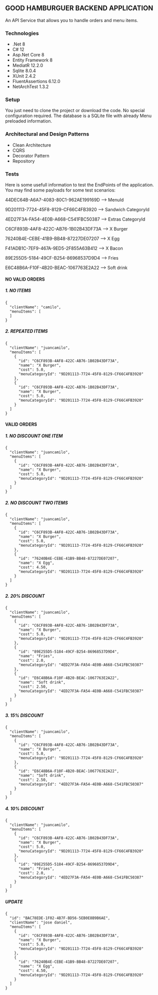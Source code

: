 ## GOOD HAMBURGUER BACKEND APPLICATION

  An API Service that allows you to handle orders and menu items.

 ### Technologies
  - .Net 8
  - C# 12
  - Asp.Net Core 8
  - Entity Framework 8
  - MediatR 12.2.0
  - Sqlite 8.0.4
  - XUnit 2.4.2
  - FluentAssertions 6.12.0
  - NetArchTest 1.3.2 

### Setup

  You just need to clone the project or download the code. No special configuration required.
  The database is a SQLite file with already Menu preloaded information. 

### Architectural and Design Patterns

  - Clean Architecture
  - CQRS
  - Decorator Pattern
  - Repository

### Tests

  Here is some usefull information to test the EndPoints of the application. You may find 
  some payloads for some test scenarios:

44DEC64B-A6A7-4083-80C1-962AE199169D --> MenuId

9D201113-7724-45F8-8129-CF66C4FB3920 --> Sandwich CategoryId

4ED27F3A-FA54-4E0B-A668-C541FBC50387 --> Extras CategoryId

C6CF893B-4AF8-422C-AB76-1B02B43DF73A --> X Burger

76240B4E-CEBE-41B9-BB48-87227DE07207 --> X Egg

F41ADB1C-7EF9-467A-9ED5-2F855A63B412 --> X Bacon

89E255D5-5184-49CF-B254-86968537D9D4 --> Fries

E6C48B6A-F10F-4B20-BEAC-1067763E2A22 --> Soft drink

#### NO VALID ORDERS

##### 1. NO ITEMS

	{
	  "clientName": "camilo",
	  "menuItems": [
	  ]
	}
	
##### 2. REPEATED ITEMS

	{
	  "clientName": "juancamilo",
	  "menuItems": [
		{
		  "id": "C6CF893B-4AF8-422C-AB76-1B02B43DF73A",
		  "name": "X Burger",
		  "cost": 5.0,
		  "menuCategoryId": "9D201113-7724-45F8-8129-CF66C4FB3920"
		},
		{
		  "id": "C6CF893B-4AF8-422C-AB76-1B02B43DF73A",
		  "name": "X Burger",
		  "cost": 5.0,
		  "menuCategoryId": "9D201113-7724-45F8-8129-CF66C4FB3920"
		}
	  ]
	}
	
#### VALID ORDERS

##### 1. NO DISCOUNT ONE ITEM

	{
	  "clientName": "juancamilo",
	  "menuItems": [
	    {
	      "id": "C6CF893B-4AF8-422C-AB76-1B02B43DF73A",
		  "name": "X Burger",
		  "cost": 5.0,
		  "menuCategoryId": "9D201113-7724-45F8-8129-CF66C4FB3920"
	    }
	  ]
	} 
##### 2. NO DISCOUNT TWO ITEMS
	{
	  "clientName": "juancamilo",
	  "menuItems": [
	    {
	      "id": "C6CF893B-4AF8-422C-AB76-1B02B43DF73A",
		  "name": "X Burger",
		  "cost": 5.0,
		  "menuCategoryId": "9D201113-7724-45F8-8129-CF66C4FB3920"
	    },
	    {
	      "id": "76240B4E-CEBE-41B9-BB48-87227DE07207",
		  "name": "X Egg",
		  "cost": 4.50,
		  "menuCategoryId": "9D201113-7724-45F8-8129-CF66C4FB3920"
	    }
	  ]
	}

##### 2. 20% DISCOUNT

	{
	  "clientName": "juancamilo",
	  "menuItems": [
	    {
	      "id": "C6CF893B-4AF8-422C-AB76-1B02B43DF73A",
		  "name": "X Burger",
		  "cost": 5.0,
		  "menuCategoryId": "9D201113-7724-45F8-8129-CF66C4FB3920"
	    },
	    {
	      "id": "89E255D5-5184-49CF-B254-86968537D9D4",
		  "name": "Fries",
		  "cost": 2.0,
		  "menuCategoryId": "4ED27F3A-FA54-4E0B-A668-C541FBC50387"
	    },
	    {
	      "id": "E6C48B6A-F10F-4B20-BEAC-1067763E2A22",
		  "name": "Soft drink",
		  "cost": 2.50,
		  "menuCategoryId": "4ED27F3A-FA54-4E0B-A668-C541FBC50387"
	    }
	  ]
	}

##### 3. 15% DISCOUNT

	{
	  "clientName": "juancamilo",
	  "menuItems": [
	    {
	      "id": "C6CF893B-4AF8-422C-AB76-1B02B43DF73A",
		  "name": "X Burger",
		  "cost": 5.0,
		  "menuCategoryId": "9D201113-7724-45F8-8129-CF66C4FB3920"
	    },
	    {
	      "id": "E6C48B6A-F10F-4B20-BEAC-1067763E2A22",
		  "name": "Soft drink",
		  "cost": 2.50,
		  "menuCategoryId": "4ED27F3A-FA54-4E0B-A668-C541FBC50387"
	    }
	  ]
	}

##### 4. 10% DISCOUNT

	{
	  "clientName": "juancamilo",
	  "menuItems": [
	    {
	      "id": "C6CF893B-4AF8-422C-AB76-1B02B43DF73A",
		  "name": "X Burger",
		  "cost": 5.0,
		  "menuCategoryId": "9D201113-7724-45F8-8129-CF66C4FB3920"
	    },
	    {
	      "id": "89E255D5-5184-49CF-B254-86968537D9D4",
		  "name": "Fries",
		  "cost": 2.0,
		  "menuCategoryId": "4ED27F3A-FA54-4E0B-A668-C541FBC50387"
	    }
	  ]
	}

##### UPDATE

	{
	  "id": "BAC78EDE-1F02-4B7F-BD56-5EB0E8B9B6AE",
	  "clientName": "jose daniel",
	  "menuItems": [
	    {
	      "id": "C6CF893B-4AF8-422C-AB76-1B02B43DF73A",
		  "name": "X Burger",
		  "cost": 5.0,
		  "menuCategoryId": "9D201113-7724-45F8-8129-CF66C4FB3920"
	    },
	    {
	      "id": "76240B4E-CEBE-41B9-BB48-87227DE07207",
		  "name": "X Egg",
		  "cost": 4.50,
		  "menuCategoryId": "9D201113-7724-45F8-8129-CF66C4FB3920"
	    }
	  ]
	}





 
